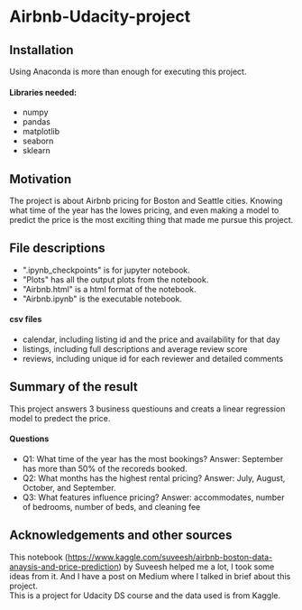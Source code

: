 # Airbnb-Udacity-project  
## Installation
Using Anaconda is more than enough for executing this project.
#### Libraries needed:
* numpy
* pandas
* matplotlib
* seaborn
* sklearn

## Motivation
The project is about Airbnb pricing for Boston and Seattle cities.
Knowing what time of the year has the lowes pricing, and even making a model to predict the price is the most exciting thing that made me pursue this project.

## File descriptions
* ".ipynb_checkpoints" is for jupyter notebook.
* "Plots" has all the output plots from the notebook.
* "Airbnb.html" is a html format of the notebook.
* "Airbnb.ipynb" is the executable notebook.
#### csv files
* calendar, including listing id and the price and availability for that day
* listings, including full descriptions and average review score
* reviews, including unique id for each reviewer and detailed comments

## Summary of the result
This project answers 3 business questiouns and creats a linear regression model to predect the price.
#### Questions
* Q1: What time of the year has the most bookings?
Answer: September has more than 50% of the recoreds booked.
* Q2: What months has the highest rental pricing?
Answer: July, August, October, and September.
* Q3: What features influence pricing?
Answer: accommodates, number of bedrooms, number of beds, and cleaning fee

## Acknowledgements and other sources
This notebook (https://www.kaggle.com/suveesh/airbnb-boston-data-anaysis-and-price-prediction) by Suveesh helped me a lot, I took some ideas from it.
And I have a post on Medium where I talked in brief about this project.  
This is a project for Udacity DS course and the data used is from Kaggle.
